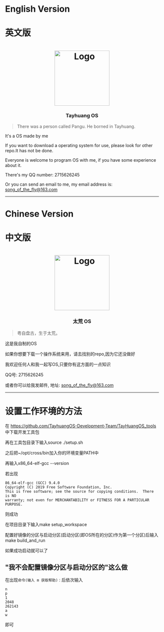 # English Version

# 英文版

<div align="center">
<a href="#">
<h1><img src="TayhuangOS.svg" alt="Logo" width="180" height="180"></h1>
</a>

### Tayhuang OS

</div>

> There was a person called Pangu. He borned in Tayhuang.

It's a OS made by me

If you want to download a operating system for use, please look for other repo.It has not be done.

Everyone is welcome to program OS with me, if you have some experience about it.

There's my QQ number: 2715626245

Or you can send an email to me, my email address is: song_of_the_fly@163.com


---

# Chinese Version

# 中文版


<div align="center">
<a href="#">
<h1><img src="TayhuangOS.svg" alt="Logo" width="180" height="180"></h1>
</a>

### 太荒 OS

</div>

> 粤自盘古，生于太荒。

这是我自制的OS

如果你想要下载一个操作系统来用，请去找别的repo,因为它还没做好

我欢迎任何人和我一起写OS,只要你有这方面的一点知识

QQ号: 2715626245

或者你可以给我发邮件, 地址: song_of_the_fly@163.com

---

# 设置工作环境的方法

在 https://github.com/TayhuangOS-Development-Team/TayHuangOS_tools 中下载开发工具包

再在工具包目录下输入source ./setup.sh

之后把~/opt/cross/bin加入你的环境变量PATH中

再输入x86_64-elf-gcc --version

若出现

```
86_64-elf-gcc (GCC) 9.4.0
Copyright (C) 2019 Free Software Foundation, Inc.
This is free software; see the source for copying conditions.  There is NO
warranty; not even for MERCHANTABILITY or FITNESS FOR A PARTICULAR PURPOSE.
```

则成功

在项目目录下输入make setup_workspace

配置好镜像的分区与启动分区(启动分区(即OS所在的分区)作为第一个分区)后输入make build_and_run

如果成功启动就可以了

## "我不会配置镜像分区与启动分区的"这么做

在出现`命令(输入 m 获取帮助)：`后依次输入

```
n
p
1
2048
262143
a
w
```

即可
